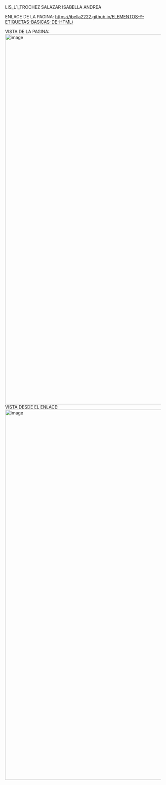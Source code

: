 LIS_L1_TROCHEZ SALAZAR ISABELLA ANDREA

ENLACE DE LA PAGINA:
https://ibella2222.github.io/ELEMENTOS-Y-ETIQUETAS-BASICAS-DE-HTML/


VISTA DE LA PAGINA:
<img width="1919" height="1199" alt="image" src="https://github.com/user-attachments/assets/3dc36323-d514-4d64-8137-4ad3f317cd08" />
VISTA DESDE EL ENLACE:
<img width="1919" height="1199" alt="image" src="https://github.com/user-attachments/assets/c5f883df-20ca-4862-a856-baee5478c61c" />


